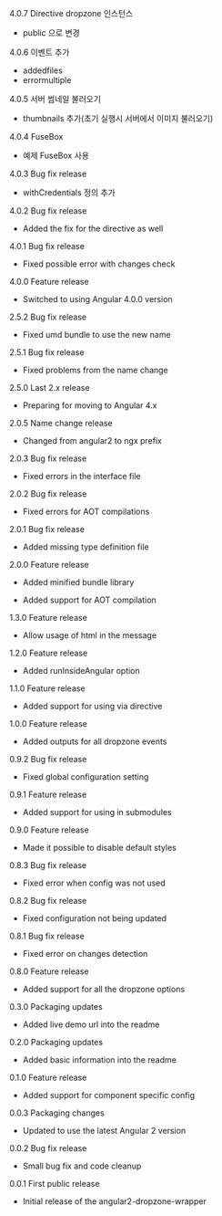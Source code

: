 4.0.7 Directive dropzone 인스턴스

- public 으로 변경

4.0.6 이벤트 추가

- addedfiles
- errormultiple

4.0.5 서버 썸네일 불러오기

- thumbnails 추가(초기 실행시 서버에서 이미지 불러오기)

4.0.4 FuseBox

  - 예제 FuseBox 사용
  
4.0.3 Bug fix release 

  - withCredentials 정의 추가
  
4.0.2 Bug fix release

  - Added the fix for the directive as well

4.0.1 Bug fix release

  - Fixed possible error with changes check

4.0.0 Feature release

  - Switched to using Angular 4.0.0 version

2.5.2 Bug fix release

  - Fixed umd bundle to use the new name

2.5.1 Bug fix release

  - Fixed problems from the name change

2.5.0 Last 2.x release

  - Preparing for moving to Angular 4.x

2.0.5 Name change release

  - Changed from angular2 to ngx prefix

2.0.3 Bug fix release

  - Fixed errors in the interface file

2.0.2 Bug fix release

  - Fixed errors for AOT compilations

2.0.1 Bug fix release

  - Added missing type definition file

2.0.0 Feature release

  - Added minified bundle library

  - Added support for AOT compilation

1.3.0 Feature release

  - Allow usage of html in the message

1.2.0 Feature release

  - Added runInsideAngular option

1.1.0 Feature release

  - Added support for using via directive

1.0.0 Feature release

  - Added outputs for all dropzone events

0.9.2 Bug fix release

  - Fixed global configuration setting

0.9.1 Feature release

  - Added support for using in submodules

0.9.0 Feature release

  - Made it possible to disable default styles

0.8.3 Bug fix release

  - Fixed error when config was not used

0.8.2 Bug fix release

  - Fixed configuration not being updated

0.8.1 Bug fix release

  - Fixed error on changes detection

0.8.0 Feature release

  - Added support for all the dropzone options

0.3.0 Packaging updates

  - Added live demo url into the readme

0.2.0 Packaging updates

  - Added basic information into the readme

0.1.0 Feature release

  - Added support for component specific config

0.0.3 Packaging changes

  - Updated to use the latest Angular 2 version

0.0.2 Bug fix release

  - Small bug fix and code cleanup

0.0.1 First public release

  - Initial release of the angular2-dropzone-wrapper
